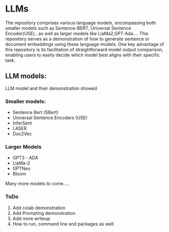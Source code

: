 # LLMs
The repository comprises various language models, encompassing both smaller models such as Sentence-BERT, Universal Sentence Encoder(USE).. as well as larger models like LlaMa2,GPT-Ada.... This repository serves as a demonstration of how to generate sentence or document embeddings using these language models. One key advantage of this repository is its facilitation of straightforward model output comparison, enabling users to easily decide which model best aligns with their specific task.

## LLM models:
LLM model and their demonstration showed
### Smaller models:
  - Sentence Bert (SBert)
  - Universal Sentence Encoders (USE)
  - InferSent
  - LASER
  - Doc2Vec
### Larger Models
  - GPT3 - ADA
  - LlaMa-2
  - GPTNeo
  - Bloom

Many more models to come.....
  
  
### ToDo
1. Add colab demonstration
2. Add Prompting demonstration
3. Add more writeup
4. How to run, command line and packages as well
